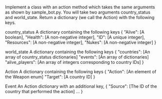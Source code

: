 Implement a class with an action method which takes the same arguments as shown by sample_bot.py. You will take two arguments country_status and world_state. Return a dictionary (we call the Action) with the following keys.

country_status
A dictionary containing the following keys
{
    "Alive": [A boolean],
    "Health": [A non-negative integer],
    "ID": [A unique integer],              
    "Resources": [A non-negative integer],
    "Nukes": [A non-negative integer]
}

world_state
A dictionary containing the following keys
{
    "countries": [An array of country_status dictionaries]
    "events": [An array of dictionaries]
    "alive_players": [An array of integers corresponding to country IDs]
}


Action
A dictionary containing the following keys
{
    "Action": [An element of the Weapon enum]
    "Target": [A country ID]
}

Event
An Action dictionary with an additional key,
{
    "Source": [The ID of the country that performed the action]
    ...
}
